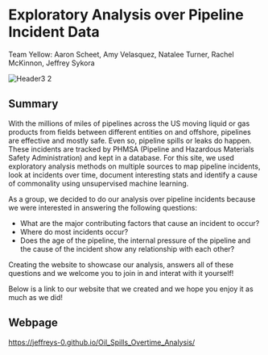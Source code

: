 # Exploratory Analysis over Pipeline Incident Data
Team Yellow: Aaron Scheet, Amy Velasquez, Natalee Turner, Rachel McKinnon, Jeffrey Sykora


![Header3 2](https://user-images.githubusercontent.com/69607218/151723331-65f42e44-8651-44b1-ad00-fe0f3c61b8f5.png)


## Summary
With the millions of miles of pipelines across the US moving liquid or gas products from fields between different entities on and offshore, 
pipelines are effective and mostly safe. Even so, pipeline spills or leaks do happen. These incidents are tracked by PHMSA (Pipeline and Hazardous Materials Safety Administration) and kept in a database. For this site, we used exploratory analysis methods on multiple sources to map pipeline incidents, 
look at incidents over time, document interesting stats and identify a cause of commonality using unsupervised machine learning.

As a group, we decided to do our analysis over pipeline incidents because we were interested in answering the following questions:
- What are the major contributing factors that cause an incident to occur?
- Where do most incidents occur?
- Does the age of the pipeline, the internal pressure of the pipeline and the cause of the incident show any relationship with each other?

Creating the website to showcase our analysis, answers all of these questions and we welcome you to join in and interat with it yourself!

Below is a link to our website that we created and we hope you enjoy it as much as we did!

## Webpage
https://jeffreys-0.github.io/Oil_Spills_Overtime_Analysis/
